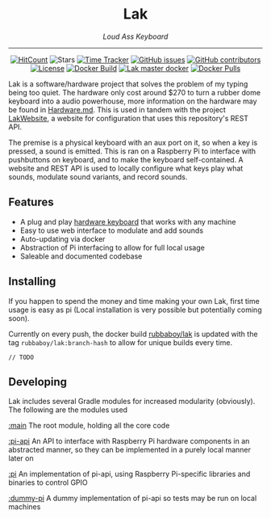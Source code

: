 <h1 align="center">Lak</h1>
<p align="center"><i>Loud Ass Keyboard</i></p>
<hr><p align="center">
  <a href="http://hits.dwyl.io/RubbaBoy/Lak"><img alt="HitCount" src="http://hits.dwyl.io/RubbaBoy/Lak.svg" /></a>
  <img alt="Stars" src="https://img.shields.io/github/stars/RubbaBoy/Lak.svg?label=Stars&style=flat" />
  <a href="https://wakatime.com/badge/github/RubbaBoy/Lak"><img alt="Time Tracker" src="https://wakatime.com/badge/github/RubbaBoy/Lak.svg"/></a>
  <a href="https://github.com/RubbaBoy/Lak/issues"><img alt="GitHub issues" src="https://img.shields.io/github/issues/RubbaBoy/Lak.svg"/></a>
  <a href="https://github.com/RubbaBoy/Lak/graphs/contributors"><img alt="GitHub contributors" src="https://img.shields.io/github/contributors/RubbaBoy/Lak"></a>
  <a href="https://github.com/RubbaBoy/Lak/blob/master/LICENSE.txt"><img src="https://img.shields.io/github/license/RubbaBoy/Lak.svg" alt="License"/></a>
  <a href="https://github.com/RubbaBoy/Lak/actions?query=workflow%3A%22Docker+Build%22"><img src="https://github.com/RubbaBoy/Lak/workflows/Docker%20Build/badge.svg" alt="Docker Build"/></a>
    <a href="https://hub.docker.com/repository/docker/rubbaboy/lak"><img src="https://byob.yarr.is/RubbaBoy/Lak/Lak" alt="Lak master docker"/></a>
  <a href="https://hub.docker.com/layers/rubbaboy/hs"><img src="https://img.shields.io/docker/pulls/rubbaboy/lak" alt="Docker Pulls"/></a>
</p>

Lak is a software/hardware project that solves the problem of my typing being too quiet. The hardware only cost around $270 to turn a rubber dome keyboard into a audio powerhouse, more information on the hardware may be found in [Hardware.md](Hardware.md). This is used in tandem with the project [LakWebsite](https://github.com/RubbaBoy/LakWebsite), a website for configuration that uses this repository's REST API.

The premise is a physical keyboard with an aux port on it, so when a key is pressed, a sound is emitted. This is ran on a Raspberry Pi to interface with pushbuttons on keyboard, and to make the keyboard self-contained. A website and REST API is used to locally configure what keys play what sounds, modulate sound variants, and record sounds.

## Features

- A plug and play [hardware keyboard](Hardware.md) that works with any machine
- Easy to use web interface to modulate and add sounds
- Auto-updating via docker
- Abstraction of Pi interfacing to allow for full local usage
- Saleable and documented codebase

## Installing

If you happen to spend the money and time making your own Lak, first time usage is easy as pi (Local installation is very possible but potentially coming soon).

Currently on every push, the docker build [rubbaboy/lak](https://hub.docker.com/repository/docker/rubbaboy/lak) is updated with the tag `rubbaboy/lak:branch-hash` to allow for unique builds every time.

```
// TODO
```

## Developing

Lak includes several Gradle modules for increased modularity (obviously). The following are the modules used

[:main](/) The root module, holding all the core code

[:pi-api](/pi-api) An API to interface with Raspberry Pi hardware components in an abstracted manner, so they can be implemented in a purely local manner later on

[:pi](/pi) An implementation of pi-api, using Raspberry Pi-specific libraries and binaries to control GPIO

[:dummy-pi](/dummy-pi) A dummy implementation of pi-api so tests may be run on local machines